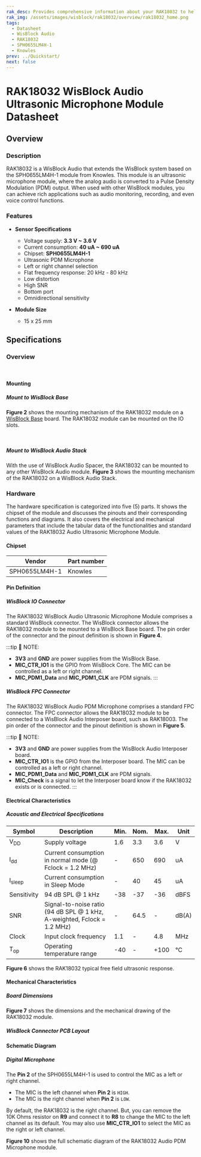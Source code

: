 ```yaml
---
rak_desc: Provides comprehensive information about your RAK18032 to help you use it. This information includes technical specifications, characteristics, and requirements, and it also discusses the device components.
rak_img: /assets/images/wisblock/rak18032/overview/rak18032_home.png
tags:
  - Datasheet
  - WisBlock Audio
  - RAK18032
  - SPH0655LM4H-1 
  - Knowles 
prev: ../Quickstart/
next: false
---
```


# RAK18032 WisBlock Audio Ultrasonic Microphone Module Datasheet

## Overview

### Description

RAK18032 is a WisBlock Audio that extends the WisBlock system based on the SPH0655LM4H-1 module from Knowles. This module is an ultrasonic microphone module, where the analog audio is converted to a Pulse Density Modulation (PDM) output. When used with other WisBlock modules, you can achieve rich applications such as audio monitoring, recording, and even voice control functions.

### Features

* **Sensor Specifications**
    * Voltage supply: **3.3&nbsp;V ~ 3.6&nbsp;V**
    * Current consumption: **40&nbsp;uA ~ 690&nbsp;uA**
    * Chipset: **SPH0655LM4H-1**
    * Ultrasonic PDM Microphone
    * Left or right channel selection
    * Flat frequency response: 20&nbsp;kHz - 80&nbsp;kHz
    * Low distortion
    * High SNR
    * Bottom port
    * Omnidirectional sensitivity
    
* **Module Size**
    * 15 x 25&nbsp;mm

## Specifications

### Overview

<br>


<rk-img
  src="/assets/images/wisblock/rak18032/datasheet/rak18032.png"
  width="40%"
  caption="RAK18032 WisBlock Audio Ultrasonic Microphone Module top and bottom view"
/>

#### Mounting

##### Mount to WisBlock Base

**Figure 2** shows the mounting mechanism of the RAK18032 module on a [WisBlock Base](https://docs.rakwireless.com/Product-Categories/WisBlock/#wisblock-base) board. The RAK18032 module can be mounted on the IO slots.

<br>

<rk-img
  src="/assets/images/wisblock/rak18032/datasheet/rak18032-mount.png"
  width="50%"
  caption="RAK18032 mounted to the WisBlock Base"
/>

##### Mount to WisBlock Audio Stack

With the use of WisBlock Audio Spacer, the RAK18032 can be mounted to any other WisBlock Audio module. **Figure 3** shows the mounting mechanism of the RAK18032 on a WisBlock Audio Stack.

<rk-img
  src="/assets/images/wisblock/rak18032/datasheet/rak18032-audiostack.png"
  width="50%"
  caption="RAK18032 mounted to the WisBlock Audio Stack"
/>

### Hardware

The hardware specification is categorized into five (5) parts. It shows the chipset of the module and discusses the pinouts and their corresponding functions and diagrams. It also covers the electrical and mechanical parameters that include the tabular data of the functionalities and standard values of the RAK18032 Audio Ultrasonic Microphone Module.


#### Chipset

| Vendor        | Part number |
| ------------- | ----------- |
| SPH0655LM4H-1 | Knowles     |

#### Pin Definition

##### WisBlock IO Connector

The RAK18032 WisBlock Audio Ultrasonic Microphone Module comprises a standard WisBlock connector. The WisBlock connector allows the RAK18032 module to be mounted to a WisBlock Base board. The pin order of the connector and the pinout definition is shown in **Figure 4**.

<rk-img
  src="/assets/images/wisblock/rak18032/datasheet/rak18032-pinouts.png"
  width="70%"
  caption="RAK18032 WisBlock Module pinout diagram"
/>

:::tip 📝 NOTE:
- **3V3** and **GND** are power supplies from the WisBlock Base.
- **MIC_CTR_IO1** is the GPIO from WisBlock Core. The MIC can be controlled as a left or right channel.
- **MIC_PDM1_Data** and **MIC_PDM1_CLK** are PDM signals.
:::

##### WisBlock FPC Connector

The RAK18032 WisBlock Audio PDM Microphone comprises a standard FPC connector. The FPC connector allows the RAK18032 module to be connected to a WisBlock Audio Interposer board, such as RAK18003. The pin order of the connector and the pinout definition is shown in **Figure 5**.

<rk-img
  src="/assets/images/wisblock/rak18032/datasheet/rak18032-fpc.png"
  width="40%"
  caption="RAK18032 FPC connector pinout diagram"
/>

:::tip 📝 NOTE:
- **3V3** and **GND** are power supplies from the WisBlock Audio Interposer board.
- **MIC_CTR_IO1** is the GPIO from the Interposer board. The MIC can be controlled as a left or right channel.
- **MIC_PDM1_Data** and **MIC_PDM1_CLK** are PDM signals.
- **MIC_Check** is a signal to let the Interposer board know if the RAK18032 exists or is connected.
:::


#### Electrical Characteristics

##### Acoustic and Electrical Specifications
| Symbol            | Description                                                                            | Min. | Nom. | Max. | Unit  |
| ----------------- | -------------------------------------------------------------------------------------- | ---- | ---- | ---- | ----- |
| V<sub>DD</sub>    | Supply voltage                                                                         | 1.6  | 3.3  | 3.6  | V     |
| I<sub>dd</sub>    | Current consumption in normal mode (@ Fclock = 1.2&nbsp;MHz)                           | -    | 650  | 690  | uA    |
| I<sub>sleep</sub> | Current consumption in Sleep Mode                                                      | -    | 40   | 45   | uA    |
| Sensitivity       | 94&nbsp;dB SPL @ 1&nbsp;kHz                                                            | -38  | -37  | -36  | dBFS  |
| SNR               | Signal-to-noise ratio (94&nbsp;dB SPL @ 1&nbsp;kHz, A-weighted, Fclock = 1.2&nbsp;MHz) | -    | 64.5 | -    | dB(A) |
| Clock             | Input clock frequency                                                                  | 1.1  | -    | 4.8  | MHz   |
| T<sub>op</sub>    | Operating temperature range                                                            | -40  | -    | +100 | °C    |

**Figure 6** shows the RAK18032 typical free field ultrasonic response.

<rk-img
  src="/assets/images/wisblock/rak18032/datasheet/rak18032-field.png"
  width="50%"
  caption="RAK18032 typical free field ultrasonic response"
/>

#### Mechanical Characteristics

##### Board Dimensions

**Figure 7** shows the dimensions and the mechanical drawing of the RAK18032 module.   

<rk-img
  src="/assets/images/wisblock/rak18032/datasheet/rak18032-dim.png"
  width="60%"
  caption="RAK18032 WisBlock Sensor mechanical drawing"
/>

##### WisBlock Connector PCB Layout

<rk-img
  src="/assets/images/wisblock/rak18032/datasheet/wisblock-conn.png"
  width="100%"
  caption="WisBlock Connector PCB footprint and recommendations"
/>


#### Schematic Diagram

##### Digital Microphone

The **Pin 2** of the SPH0655LM4H-1 is used to control the MIC as a left or right channel. 

- The MIC is the left channel when **Pin 2** is `HIGH`.
- The MIC is the right channel when **Pin 2** is `LOW`. 

By default, the RAK18032 is the right channel. But, you can remove the 10K&nbsp;Ohms resistor on **R9** and connect it to **R8** to change the MIC to the left channel as its default. You may also use **MIC_CTR_IO1** to select the MIC as the right or left channel.  

<rk-img
  src="/assets/images/wisblock/rak18032/datasheet/rak18032-mic.png"
  width="60%"
  caption="RAK18032 WisBlock Ultrasonic Microphone schematic diagram"
/>

**Figure 10** shows the full schematic diagram of the RAK18032 Audio PDM Microphone module.

<rk-img
  src="/assets/images/wisblock/rak18032/datasheet/rak18032-schem.png"
  width="100%"
  caption="RAK18032 schematic diagram"
/>

